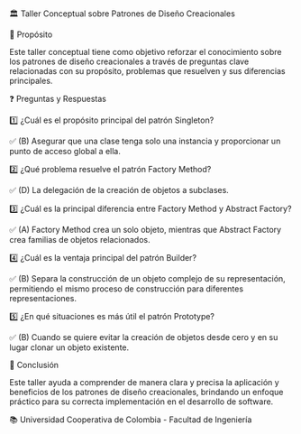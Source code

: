 🏛️ Taller Conceptual sobre Patrones de Diseño Creacionales

📌 Propósito

Este taller conceptual tiene como objetivo reforzar el conocimiento sobre los patrones de diseño creacionales a través de preguntas clave relacionadas con su propósito, problemas que resuelven y sus diferencias principales.

❓ Preguntas y Respuestas

1️⃣ ¿Cuál es el propósito principal del patrón Singleton?

✅ (B) Asegurar que una clase tenga solo una instancia y proporcionar un punto de acceso global a ella.

2️⃣ ¿Qué problema resuelve el patrón Factory Method?

✅ (D) La delegación de la creación de objetos a subclases.

3️⃣ ¿Cuál es la principal diferencia entre Factory Method y Abstract Factory?

✅ (A) Factory Method crea un solo objeto, mientras que Abstract Factory crea familias de objetos relacionados.

4️⃣ ¿Cuál es la ventaja principal del patrón Builder?

✅ (B) Separa la construcción de un objeto complejo de su representación, permitiendo el mismo proceso de construcción para diferentes representaciones.

5️⃣ ¿En qué situaciones es más útil el patrón Prototype?

✅ (B) Cuando se quiere evitar la creación de objetos desde cero y en su lugar clonar un objeto existente.

🎯 Conclusión

Este taller ayuda a comprender de manera clara y precisa la aplicación y beneficios de los patrones de diseño creacionales, brindando un enfoque práctico para su correcta implementación en el desarrollo de software.

📚 Universidad Cooperativa de Colombia - Facultad de Ingeniería


